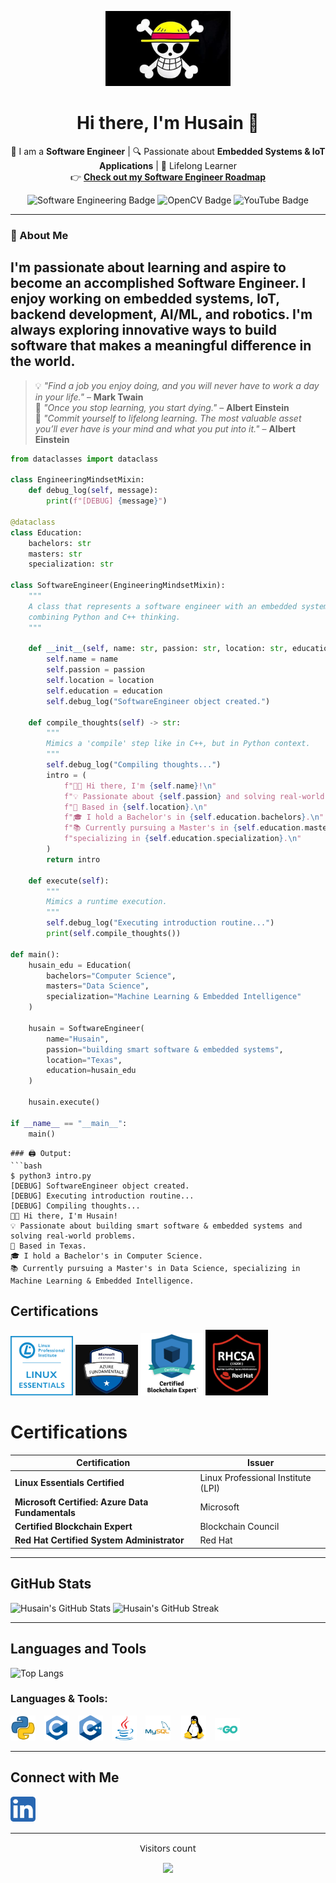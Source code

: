 <p align="center">
  <img src="https://raw.githubusercontent.com/HusainCode/HusainCode/main/Images/One_Piece.webp" alt="Straw Hat Pirates Logo" width="200"/>
</p>

<h1 align="center">Hi there, I'm Husain 👋</h1>

<p align="center">
  🚀 I am a <strong>Software Engineer</strong> | 🔍 Passionate about <strong>Embedded Systems & IoT Applications</strong> | 🎯 Lifelong Learner  
  <br>
  👉 <a href="https://roadmap.sh/r/embeddediot-software-engineers" target="_blank"><strong>Check out my Software Engineer Roadmap</strong></a>
</p>

<p align="center">
  <img src="https://img.shields.io/badge/Software%20Engineering-%E2%9C%94%EF%B8%8F-blue" alt="Software Engineering Badge" />
  <img src="https://img.shields.io/badge/OpenCV-%F0%9F%94%8D-green" alt="OpenCV Badge" />
  <img src="https://img.shields.io/badge/YouTube-Coming%20Soon-red" alt="YouTube Badge" />
</p>

---

### 🌟 About Me
I'm passionate about learning and aspire to become an accomplished **Software Engineer**. I enjoy working on **embedded systems**, **IoT**, **backend development**, **AI/ML**, and **robotics**. I'm always exploring innovative ways to build software that makes a meaningful difference in the world.
---
> 💡 _"Find a job you enjoy doing, and you will never have to work a day in your life."_ – **Mark Twain**  
> 🧠 _"Once you stop learning, you start dying."_ – **Albert Einstein**  
> 🔁 _"Commit yourself to lifelong learning. The most valuable asset you’ll ever have is your mind and what you put into it."_ – **Albert Einstein**

```python
from dataclasses import dataclass

class EngineeringMindsetMixin:
    def debug_log(self, message):
        print(f"[DEBUG] {message}")

@dataclass
class Education:
    bachelors: str
    masters: str
    specialization: str

class SoftwareEngineer(EngineeringMindsetMixin):
    """
    A class that represents a software engineer with an embedded systems mindset,
    combining Python and C++ thinking.
    """

    def __init__(self, name: str, passion: str, location: str, education: Education):
        self.name = name
        self.passion = passion
        self.location = location
        self.education = education
        self.debug_log("SoftwareEngineer object created.")

    def compile_thoughts(self) -> str:
        """
        Mimics a 'compile' step like in C++, but in Python context.
        """
        self.debug_log("Compiling thoughts...")
        intro = (
            f"👨‍💻 Hi there, I'm {self.name}!\n"
            f"💡 Passionate about {self.passion} and solving real-world problems.\n"
            f"📍 Based in {self.location}.\n"
            f"🎓 I hold a Bachelor's in {self.education.bachelors}.\n"
            f"📚 Currently pursuing a Master's in {self.education.masters}, "
            f"specializing in {self.education.specialization}.\n"
        )
        return intro

    def execute(self):
        """
        Mimics a runtime execution.
        """
        self.debug_log("Executing introduction routine...")
        print(self.compile_thoughts())

def main():
    husain_edu = Education(
        bachelors="Computer Science",
        masters="Data Science",
        specialization="Machine Learning & Embedded Intelligence"
    )

    husain = SoftwareEngineer(
        name="Husain",
        passion="building smart software & embedded systems",
        location="Texas",
        education=husain_edu
    )

    husain.execute()

if __name__ == "__main__":
    main()

```
```
### 🖨️ Output:
```bash
$ python3 intro.py
[DEBUG] SoftwareEngineer object created.
[DEBUG] Executing introduction routine...
[DEBUG] Compiling thoughts...
👨‍💻 Hi there, I'm Husain!
💡 Passionate about building smart software & embedded systems and solving real-world problems.
📍 Based in Texas.
🎓 I hold a Bachelor's in Computer Science.
📚 Currently pursuing a Master's in Data Science, specializing in Machine Learning & Embedded Intelligence.
```
## Certifications

<div align="left">
  <img src="https://github.com/HusainCode/HusainCode/blob/main/Images/Essentials-Linux_250_0.webp" alt="Linux Essentials Certified" width="100" />
  <img src="https://github.com/HusainCode/HusainCode/blob/main/Images/azuredata.jpg" alt="Microsoft Certified: Azure Data Fundamentals" width="100" />
  <img src="https://github.com/HusainCode/HusainCode/blob/main/Images/blcokchain.png" alt="Certified Blockchain Expert" width="100" />
  <img src="https://github.com/HusainCode/HusainCode/blob/main/Images/rhcsa.png" alt="Red Hat Certified System Administrator" width="100" />
</div>

# Certifications

| Certification                     | Issuer                       |
|-----------------------------------|------------------------------|
| **Linux Essentials Certified**    | Linux Professional Institute (LPI) |
| **Microsoft Certified: Azure Data Fundamentals** | Microsoft |
| **Certified Blockchain Expert**   | Blockchain Council          |
| **Red Hat Certified System Administrator** | Red Hat               |


<hr>

## GitHub Stats

![Husain's GitHub Stats](https://github-readme-stats.vercel.app/api?username=HusainCode&show_icons=true&theme=dark&count_private=true)
![Husain's GitHub Streak](https://streak-stats.demolab.com?user=HusainCode&theme=dark)

<hr>

## Languages and Tools

![Top Langs](https://github-readme-stats.vercel.app/api/top-langs/?username=HusainCode&layout=compact&theme=radical)

### Languages & Tools:

<p align="left">
  <img src="https://raw.githubusercontent.com/HusainCode/HusainCode/main/Images/4518857_python_icon.svg" alt="Python" width="40" style="margin-right: 10px;"/>
  <img src="https://raw.githubusercontent.com/HusainCode/HusainCode/main/Images/c.svg" alt="C" width="40" style="margin-right: 10px;"/>
  <img src="https://raw.githubusercontent.com/HusainCode/HusainCode/main/Images/cplusplus.svg" alt="C++" width="40" style="margin-right: 10px;"/>
  <img src="https://raw.githubusercontent.com/HusainCode/HusainCode/main/Images/java.svg" alt="Java" width="40" style="margin-right: 10px;"/>
  <img src="https://raw.githubusercontent.com/HusainCode/HusainCode/main/Images/mysql.svg" alt="MySQL" width="40" style="margin-right: 13px;"/>
  <img src="https://raw.githubusercontent.com/HusainCode/HusainCode/main/Images/linux.svg" alt="Linux" width="40" style="margin-right: 10px;"/>
  <img src="https://raw.githubusercontent.com/HusainCode/HusainCode/main/Images/Go-Logo_Aqua.svg" alt="Go" width="40" style="margin-right: 13px;"/>
  
</p>

<hr>

## Connect with Me

<div align="left" style="font-family: 'Segoe UI', Tahoma, Geneva, Verdana, sans-serif;">
  <a href="https://www.linkedin.com/in/husain-alshaikhahmed-a6892617b" target="_blank">
    <img src="https://raw.githubusercontent.com/HusainCode/HusainCode/main/Images/5296501_linkedin_network_linkedin%20logo_icon.svg" alt="LinkedIn Profile" width="40" style="margin-right: 10px;"/>
  </a>
</div>


<hr>

<div align="center" style="font-family: 'Segoe UI', Tahoma, Geneva, Verdana, sans-serif;">
  <p>Visitors count</p>
  <img src="https://profile-counter.glitch.me/HusainCode/count.svg" />
</div>



